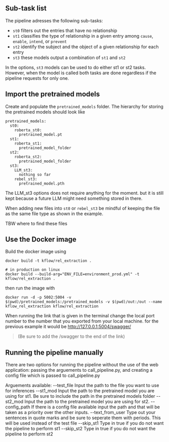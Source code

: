 ## Sub-task list

The pipeline adresses the following sub-tasks:
- `st0` filters out the entries that have no relationship
- `st1` classifies the type of relationship in a given entry among `cause`, `enable`, `intend`, or `prevent`
- `st2` identify the subject and the object of a given relationship for each entry
- `st3` these models output a combination of `st1` and `st2`

In the options, `st3` models can be used to do either st1 or st2 tasks.
However, when the model is called both tasks are done regardless if the pipeline requests for only one.


## Import the pretrained models

Create and populate the `pretrained_models` folder.
The hierarchy for storing the pretrained models should look like
```
pretrained_models:
  st0:
    roberta_st0:
      pretrained_model.pt
  st1:
    roberta_st1:
      pretrained_model_folder
  st2:
    roberta_st2:
      pretrained_model_folder
  st3:
    LLM_st3:
      nothing so far
    rebel_st3:
      pretrained_model.pth
```

The LLM_st3 options does not require anything for the moment. but it is still kept because a future LLM might need something stored in there.

When adding new files into `st0` or `rebel_st3` be mindful of keeping the file as the same file type as shown in the example. 



TBW where to find these files

## Use the Docker image

Build the docker image using

    docker build -t kflow/rel_extraction .
    
    # in production on linux
    docker build --build-arg="ENV_FILE=environment_prod.yml" -t kflow/rel_extraction .

then run the image with

    docker run -d -p 5002:5004 -v $(pwd)/pretrained_models:/pretrained_models -v $(pwd)/out:/out --name kflow_rel_extraction kflow/rel_extraction

When running the link that is given in the terminal change the local port number to the number that you exported from your local machine. 
for the previous example it would be http://127.0.0.1:5004/swagger/
> (Be sure to add the /swagger to the end of the link)



## Running the pipeline manually

There are two options for running the pipeline without the use of the web application: passing the arguements to call_pipeline.py, and creating a config file which is passed to call_pipeline.py

Arguements available:
  --test_file
    Input the path to the file you want to use for inferences
  --st1_mod
    Input the path to the pretrained model you are using for st1. Be sure to include the path in the pretrained models folder
  --st2_mod
    Input the path to the pretrained model you are using for st2.
  --config_path
    If there is a config file available input the path and that will be taken as a priority over the other inputs. 
  --text_from_user
    Type out your sentences in quote marks and be sure to seperate them with periods. This will be used instead of the test file
  --skip_st1
    Type in true if you do not want the pipeline to perform st1
  --skip_st2
    Type in true if you do not want the pipeline to perform st2

    





